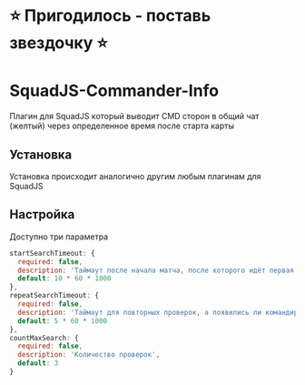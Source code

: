 # ⭐ Пригодилось - поставь звездочку ⭐
# SquadJS-Commander-Info
Плагин для SquadJS который выводит CMD сторон в общий чат (желтый) через определенное время после старта карты

## Установка

Установка происходит аналогично другим любым плагинам для SquadJS

## Настройка

Доступно три параметра

```js
startSearchTimeout: {
  required: false,
  description: 'Таймаут после начала матча, после которого идёт первая проверка на наличие командиров сторон за обе команды, в мс',
  default: 10 * 60 * 1000
},
repeatSearchTimeout: {
  required: false,
  description: 'Таймаут для повторных проверок, а появились ли командиры сторон за обе команды, в мс',
  default: 5 * 60 * 1000
},
countMaxSearch: {
  required: false,
  description: 'Количество проверок',
  default: 3
}
```
